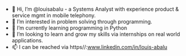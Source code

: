 - 👋 Hi, I’m @louisabalu - a Systems Analyst with experience product & service mgmt in mobile telephony. 
- 👀 I’m interested in problem solving through programming.
- 🌱 I’m currently learning programming in Python
- 💞️ I’m looking to learn and grow my skills via internships on real world applications.
- 📫 I can be reached via https//:www.linkedin.com/in/louis-abalu

<!---
louisabalu/louisabalu is a ✨ special ✨ repository because its `README.md` (this file) appears on your GitHub profile.
You can click the Preview link to take a look at your changes.
--->
